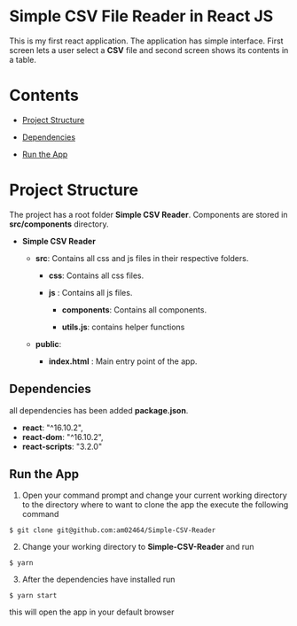 
# Simple CSV File Reader in React JS

  

This is my first react application. The application has simple interface. First screen lets a user select a **CSV** file and second screen shows its contents in a table.

  

# Contents

- [Project Structure](#-Project-Structure)

- [Dependencies](#-Dependencies )

- [Run the App](#-Run-the-App)

  

# Project Structure

The project has a root folder **Simple CSV Reader**. Components are stored in **src/components** directory.

  

-  **Simple CSV Reader**

	-  **src**: Contains all css and js files in their respective folders.

		-  **css**: Contains all css files.

		-  **js** : Contains all js files.
			- **components**: Contains all components.

			-  **utils.js**: contains helper functions
    - **public**: 
        -  **index.html** : Main entry point of the app.

  
  
  

## Dependencies

all dependencies has been added **package.json**.

-  **react**: "^16.10.2",
-  **react-dom**: "^16.10.2",
-  **react-scripts**: "3.2.0"

## Run the App

1. Open your command prompt and change your current working directory to the directory where to want to clone the app the execute the following command

  

```$ git clone git@github.com:am02464/Simple-CSV-Reader```

2. Change your working directory to **Simple-CSV-Reader** and run

```$ yarn```

3. After the dependencies have installed run

```$ yarn start```

this will open the app in your default browser 